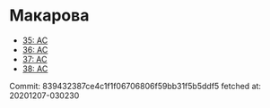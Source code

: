 # Макарова
- [35: AC](35.md)
- [36: AC](36.md)
- [37: AC](37.md)
- [38: AC](38.md)

Commit: 839432387ce4c1f1f06706806f59bb31f5b5ddf5
 fetched at: 20201207-030230

